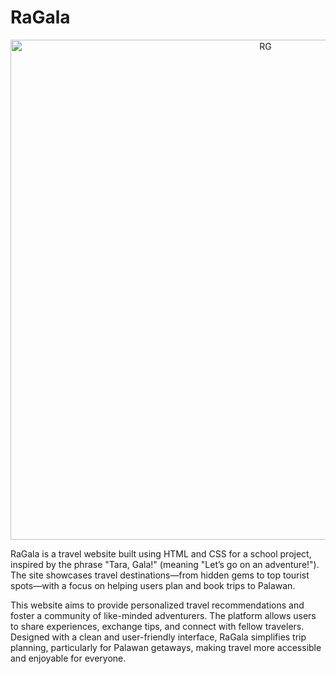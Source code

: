 # RaGala

<p align="center">
  <img src="RaGala.png" alt="RG"  width="800">
</p>

RaGala is a travel website built using HTML and CSS for a school project, inspired by the phrase "Tara, Gala!" (meaning "Let’s go on an adventure!"). The site showcases travel destinations—from hidden gems to top tourist spots—with a focus on helping users plan and book trips to Palawan.

This website aims to provide personalized travel recommendations and foster a community of like-minded adventurers. The platform allows users to share experiences, exchange tips, and connect with fellow travelers. Designed with a clean and user-friendly interface, RaGala simplifies trip planning, particularly for Palawan getaways, making travel more accessible and enjoyable for everyone.
